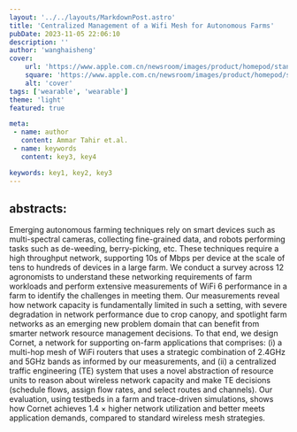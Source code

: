 ```yaml
---
layout: '../../layouts/MarkdownPost.astro'
title: 'Centralized Management of a Wifi Mesh for Autonomous Farms'
pubDate: 2023-11-05 22:06:10
description: ''
author: 'wanghaisheng'
cover:
    url: 'https://www.apple.com.cn/newsroom/images/product/homepod/standard/Apple-HomePod-hero-230118_big.jpg.large_2x.jpg'
    square: 'https://www.apple.com.cn/newsroom/images/product/homepod/standard/Apple-HomePod-hero-230118_big.jpg.large_2x.jpg'
    alt: 'cover'
tags: ['wearable', 'wearable'] 
theme: 'light'
featured: true

meta:
 - name: author
   content: Ammar Tahir et.al.
 - name: keywords
   content: key3, key4

keywords: key1, key2, key3
---
```


## abstracts:
Emerging autonomous farming techniques rely on smart devices such as multi-spectral cameras, collecting fine-grained data, and robots performing tasks such as de-weeding, berry-picking, etc. These techniques require a high throughput network, supporting 10s of Mbps per device at the scale of tens to hundreds of devices in a large farm. We conduct a survey across 12 agronomists to understand these networking requirements of farm workloads and perform extensive measurements of WiFi 6 performance in a farm to identify the challenges in meeting them. Our measurements reveal how network capacity is fundamentally limited in such a setting, with severe degradation in network performance due to crop canopy, and spotlight farm networks as an emerging new problem domain that can benefit from smarter network resource management decisions. To that end, we design Cornet, a network for supporting on-farm applications that comprises: (i) a multi-hop mesh of WiFi routers that uses a strategic combination of 2.4GHz and 5GHz bands as informed by our measurements, and (ii) a centralized traffic engineering (TE) system that uses a novel abstraction of resource units to reason about wireless network capacity and make TE decisions (schedule flows, assign flow rates, and select routes and channels). Our evaluation, using testbeds in a farm and trace-driven simulations, shows how Cornet achieves 1.4 $\times$ higher network utilization and better meets application demands, compared to standard wireless mesh strategies.
